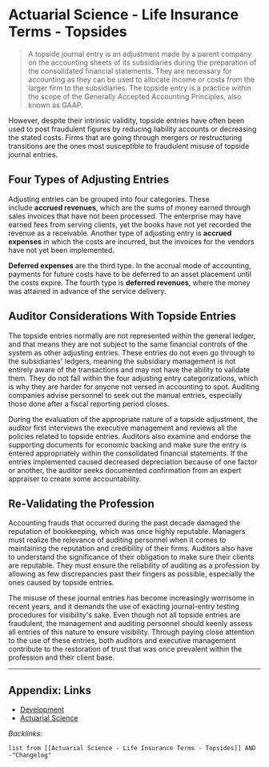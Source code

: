 # Actuarial Science - Life Insurance Terms - Topsides

 > 
 > A topside journal entry is an adjustment made by a parent company on the accounting sheets of its subsidiaries during the preparation of the consolidated financial statements. They are necessary for accounting as they can be used to allocate income or costs from the larger firm to the subsidiaries. The topside entry is a practice within the scope of the Generally Accepted Accounting Principles, also known as GAAP.

However, despite their intrinsic validity, topside entries have often been used to post fraudulent figures by reducing liability accounts or decreasing the stated costs. Firms that are going through mergers or restructuring transitions are the ones most susceptible to fraudulent misuse of topside journal entries.

## Four Types of Adjusting Entries

Adjusting entries can be grouped into four categories. These include **accrued revenues**, which are the sums of money earned through sales invoices that have not been processed. The enterprise may have earned fees from serving clients, yet the books have not yet recorded the revenue as a receivable. Another type of adjusting entry is **accrued expenses** in which the costs are incurred, but the invoices for the vendors have not yet been implemented.

**Deferred expenses** are the third type. In the accrual mode of accounting, payments for future costs have to be deferred to an asset placement until the costs expire. The fourth type is **deferred revenues**, where the money was attained in advance of the service delivery.

## Auditor Considerations With Topside Entries

The topside entries normally are not represented within the general ledger, and that means they are not subject to the same financial controls of the system as other adjusting entries. These entries do not even go through to the subsidiaries' ledgers, meaning the subsidiary management is not entirely aware of the transactions and may not have the ability to validate them. They do not fall within the four adjusting entry categorizations, which is why they are harder for anyone not versed in accounting to spot. Auditing companies advise personnel to seek out the manual entries, especially those done after a fiscal reporting period closes.

During the evaluation of the appropriate nature of a topside adjustment, the auditor first interviews the executive management and reviews all the policies related to topside entries. Auditors also examine and endorse the supporting documents for economic backing and make sure the entry is entered appropriately within the consolidated financial statements. If the entries implemented caused decreased depreciation because of one factor or another, the auditor seeks documented confirmation from an expert appraiser to create some accountability.

## Re-Validating the Profession

Accounting frauds that occurred during the past decade damaged the reputation of bookkeeping, which was once highly reputable. Managers must realize the relevance of auditing personnel when it comes to maintaining the reputation and credibility of their firms. Auditors also have to understand the significance of their obligation to make sure their clients are reputable. They must ensure the reliability of auditing as a profession by allowing as few discrepancies past their fingers as possible, especially the ones caused by topside entries.

The misuse of these journal entries has become increasingly worrisome in recent years, and it demands the use of exacting journal-entry testing procedures for visibility's sake. Even though not all topside entries are fraudulent, the management and auditing personnel should keenly assess all entries of this nature to ensure visibility. Through paying close attention to the use of these entries, both auditors and executive management contribute to the restoration of trust that was once prevalent within the profession and their client base.

---

## Appendix: Links

* [Development](../2-Areas/MOCs/Development.md)
* [Actuarial Science](../2-Areas/MOCs/Actuarial%20Science.md)

*Backlinks:*

````dataview
list from [[Actuarial Science - Life Insurance Terms - Topsides]] AND -"Changelog"
````

